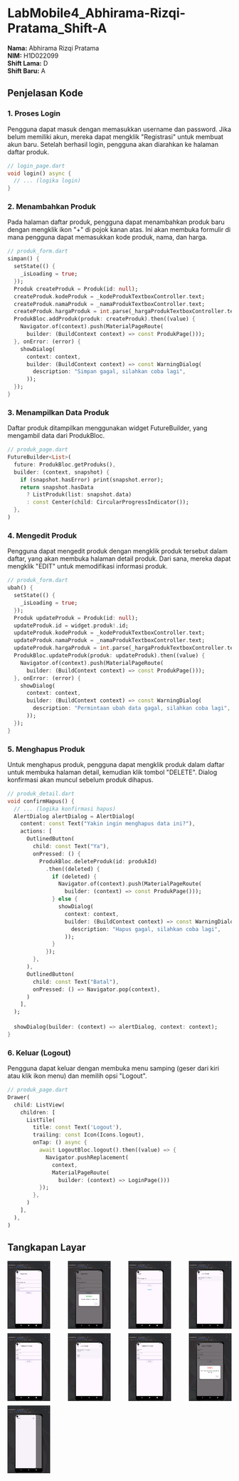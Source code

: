 # LabMobile4_Abhirama-Rizqi-Pratama_Shift-A

**Nama:** Abhirama Rizqi Pratama  
**NIM:** H1D022099  
**Shift Lama:** D  
**Shift Baru:** A

## Penjelasan Kode

### 1. Proses Login

Pengguna dapat masuk dengan memasukkan username dan password. Jika belum memiliki akun, mereka dapat mengklik "Registrasi" untuk membuat akun baru. Setelah berhasil login, pengguna akan diarahkan ke halaman daftar produk.

```dart
// login_page.dart
void login() async {
  // ... (logika login)
}
```

### 2. Menambahkan Produk

Pada halaman daftar produk, pengguna dapat menambahkan produk baru dengan mengklik ikon "+" di pojok kanan atas. Ini akan membuka formulir di mana pengguna dapat memasukkan kode produk, nama, dan harga.

```dart
// produk_form.dart
simpan() {
  setState(() {
    _isLoading = true;
  });
  Produk createProduk = Produk(id: null);
  createProduk.kodeProduk = _kodeProdukTextboxController.text;
  createProduk.namaProduk = _namaProdukTextboxController.text;
  createProduk.hargaProduk = int.parse(_hargaProdukTextboxController.text);
  ProdukBloc.addProduk(produk: createProduk).then((value) {
    Navigator.of(context).push(MaterialPageRoute(
      builder: (BuildContext context) => const ProdukPage()));
  }, onError: (error) {
    showDialog(
      context: context,
      builder: (BuildContext context) => const WarningDialog(
        description: "Simpan gagal, silahkan coba lagi",
      ));
  });
}
```

### 3. Menampilkan Data Produk

Daftar produk ditampilkan menggunakan widget FutureBuilder, yang mengambil data dari ProdukBloc.

```dart
// produk_page.dart
FutureBuilder<List>(
  future: ProdukBloc.getProduks(),
  builder: (context, snapshot) {
    if (snapshot.hasError) print(snapshot.error);
    return snapshot.hasData
      ? ListProduk(list: snapshot.data)
      : const Center(child: CircularProgressIndicator());
  },
)
```

### 4. Mengedit Produk

Pengguna dapat mengedit produk dengan mengklik produk tersebut dalam daftar, yang akan membuka halaman detail produk. Dari sana, mereka dapat mengklik "EDIT" untuk memodifikasi informasi produk.

```dart
// produk_form.dart
ubah() {
  setState(() {
    _isLoading = true;
  });
  Produk updateProduk = Produk(id: null);
  updateProduk.id = widget.produk!.id;
  updateProduk.kodeProduk = _kodeProdukTextboxController.text;
  updateProduk.namaProduk = _namaProdukTextboxController.text;
  updateProduk.hargaProduk = int.parse(_hargaProdukTextboxController.text);
  ProdukBloc.updateProduk(produk: updateProduk).then((value) {
    Navigator.of(context).push(MaterialPageRoute(
      builder: (BuildContext context) => const ProdukPage()));
  }, onError: (error) {
    showDialog(
      context: context,
      builder: (BuildContext context) => const WarningDialog(
        description: "Permintaan ubah data gagal, silahkan coba lagi",
      ));
  });
}
```

### 5. Menghapus Produk

Untuk menghapus produk, pengguna dapat mengklik produk dalam daftar untuk membuka halaman detail, kemudian klik tombol "DELETE". Dialog konfirmasi akan muncul sebelum produk dihapus.

```dart
// produk_detail.dart
void confirmHapus() {
  // ... (logika konfirmasi hapus)
  AlertDialog alertDialog = AlertDialog(
    content: const Text("Yakin ingin menghapus data ini?"),
    actions: [
      OutlinedButton(
        child: const Text("Ya"),
        onPressed: () {
          ProdukBloc.deleteProduk(id: produkId)
            .then((deleted) {
              if (deleted) {
                Navigator.of(context).push(MaterialPageRoute(
                  builder: (context) => const ProdukPage()));
              } else {
                showDialog(
                  context: context,
                  builder: (BuildContext context) => const WarningDialog(
                    description: "Hapus gagal, silahkan coba lagi",
                  ));
              }
            });
        },
      ),
      OutlinedButton(
        child: const Text("Batal"),
        onPressed: () => Navigator.pop(context),
      )
    ],
  );

  showDialog(builder: (context) => alertDialog, context: context);
}
```

### 6. Keluar (Logout)

Pengguna dapat keluar dengan membuka menu samping (geser dari kiri atau klik ikon menu) dan memilih opsi "Logout".

```dart
// produk_page.dart
Drawer(
  child: ListView(
    children: [
      ListTile(
        title: const Text('Logout'),
        trailing: const Icon(Icons.logout),
        onTap: () async {
          await LogoutBloc.logout().then((value) => {
            Navigator.pushReplacement(
              context,
              MaterialPageRoute(
                builder: (context) => LoginPage()))
          });
        },
      )
    ],
  ),
)
```

## Tangkapan Layar

<div style="display: flex; justify-content: space-between; flex-wrap: wrap; gap: 10px;">
  <img src="assets/img/SS_RegistrasiPage.png" width="19%" alt="Register Page">
  <img src="assets/img/SS_SuccessRegistrasi.png" width="19%" alt="Success Registration">
  <img src="assets/img/SS_LoginPage.png" width="19%" alt="Login Page">
  <img src="assets/img/SS_HomePage.png" width="19%" alt="Home Page">
  <img src="assets/img/SS_AddProduk.png" width="19%" alt="Add Product">
  <img src="assets/img/SS_HomePage2.png" width="19%" alt="Home Page 2">
  <img src="assets/img/SS_AddProduk.png" width="19%" alt="Add Product">
  <img src="assets/img/SS_SuccessEdit.png" width="19%" alt="Success Edit">
  <img src="assets/img/SS_SideMenu.png" width="19%" alt="Side Menu">
</div>